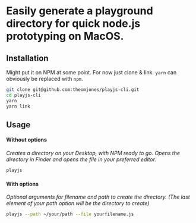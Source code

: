 # Easily generate a playground directory for quick node.js prototyping on MacOS.

## Installation
Might put it on NPM at some point. For now just clone & link. `yarn` can obviously be replaced with `npm`.
```bash
git clone git@github.com:theomjones/playjs-cli.git
cd playjs-cli
yarn
yarn link
```

## Usage

#### Without options
_Creates a directory on your Desktop, with NPM ready to go. Opens the directory in Finder and opens the file in your preferred editor._
```bash
playjs
```

#### With options
_Optional arguments for filename and path to create the directory. (The last element of your path option will be the directory to create)_
```bash
playjs --path ~/your/path --file yourfilename.js
```